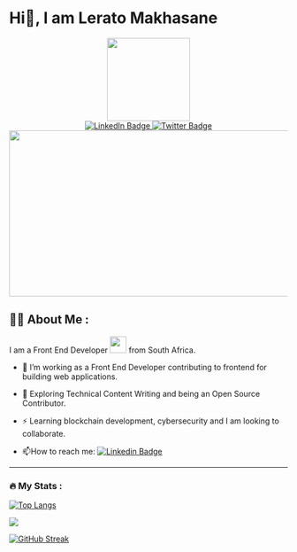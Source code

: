 # Hi👋, I am Lerato Makhasane 

<div id="header" align="center">
  <img src="https://media.giphy.com/media/LMcB8XospGZO8UQq87/giphy.gif" width="150"/>
</div>

<div id="badges" align="center">
  <a href="https://linkedin.com/in/leratomakhasane">
    <img src="https://img.shields.io/badge/LinkedIn-blue?style=for-the-badge&logo=linkedin&logoColor=white" alt="LinkedIn Badge"/>
  </a>
  <a href="https://twitter.com/LeratoRampai1">
    <img src="https://img.shields.io/badge/Twitter-blue?style=for-the-badge&logo=twitter&logoColor=white" alt="Twitter Badge"/>
  </a>
</div>

<div align="center">
  <img src="https://komarev.com/ghpvc/?username=leratomakhasane&style=flat-square&color=blue" alt=""/>
</div>

<div align="center">
  <img src="https://media.giphy.com/media/gh0RRgkTXedvF0pDc0/giphy.gif" width="600" height="300"/>
</div>

## :woman_technologist: About Me :
I am a Front End Developer <img src="https://media.giphy.com/media/WUlplcMpOCEmTGBtBW/giphy.gif" width="30"> from South Africa.
- :telescope: I’m working as a Front End Developer contributing to frontend for building web applications.

- :seedling: Exploring Technical Content Writing and being an Open Source Contributor.

- :zap: Learning blockchain development, cybersecurity and I am looking to collaborate.

- :mailbox:How to reach me: [![Linkedin Badge](https://img.shields.io/badge/-Lerato-blue?style=flat&logo=Linkedin&logoColor=white)](https://linkedin.com/in/leratomakhasane)


---
### :fire: My Stats :
[![Top Langs](https://github-readme-stats.vercel.app/api/top-langs/?username=leratomakhasane&layout=compact&theme=vision-friendly-dark)](https://github.com/anuraghazra/github-readme-stats)

<img src="https://github-readme-stats.vercel.app/api?username=leratomakhasane&show_icons=true&theme=tokyonight"/>

[![GitHub Streak](http://github-readme-streak-stats.herokuapp.com?user=leratomakhasane&theme=dark&background=000000)](https://git.io/streak-stats)


